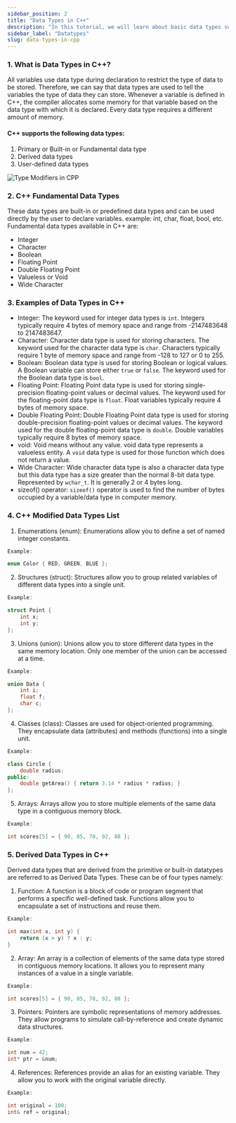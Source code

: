 ```yaml
---
sidebar_position: 2
title: "Data Types in C++"
description: "In this tutorial, we will learn about basic data types such as int, float, char, etc. in C++ programming with the help of examples. A data type determines the type and size of an variable."
sidebar_label: "Datatypes"
slug: data-types-in-cpp
---
```


### 1. What is Data Types in C++?
All variables use data type during declaration to restrict the type of data to be stored. Therefore, we can say that data types are used to tell the variables the type of data they can store. Whenever a variable is defined in C++, the compiler allocates some memory for that variable based on the data type with which it is declared. Every data type requires a different amount of memory. 
#### C++ supports the following data types:

1. Primary or Built-in or Fundamental data type
2. Derived data types
3. User-defined data types

![Type Modifiers in CPP](../../static/img/day-03/datatypes-in-cpp.png)

### 2. C++ Fundamental Data Types
 These data types are built-in or predefined data types and can be used directly by the user to declare variables. example: int, char, float, bool, etc. Fundamental data types available in C++ are: 

- Integer
- Character
- Boolean
- Floating Point
- Double Floating Point
- Valueless or Void
- Wide Character
### 3. Examples of Data Types in C++
- Integer: The keyword used for integer data types is ``int``. Integers typically require 4 bytes of memory space and range from -2147483648 to 2147483647.  
- Character: Character data type is used for storing characters. The keyword used for the character data type is ``char``. Characters typically require 1 byte of memory space and range from -128 to 127 or 0 to 255.  
- Boolean: Boolean data type is used for storing Boolean or logical values. A Boolean variable can store either `true` or `false`. The keyword used for the Boolean data type is ``bool``. 
- Floating Point: Floating Point data type is used for storing single-precision floating-point values or decimal values. The keyword used for the floating-point data type is ``float``. Float variables typically require 4 bytes of memory space. 
- Double Floating Point: Double Floating Point data type is used for storing double-precision floating-point values or decimal values. The keyword used for the double floating-point data type is ``double``. Double variables typically require 8 bytes of memory space. 
- void: Void means without any value. void data type represents a valueless entity. A ``void`` data type is used for those function which does not return a value. 
- Wide Character: Wide character data type is also a character data type but this data type has a size greater than the normal 8-bit data type. Represented by ``wchar_t``. It is generally 2 or 4 bytes long.
- sizeof() operator: ``sizeof()`` operator is used to find the number of bytes occupied by a variable/data type in computer memory.
### 4. C++ Modified Data Types List
1. Enumerations (enum):
Enumerations allow you to define a set of named integer constants.
```cpp
Example:

enum Color { RED, GREEN, BLUE };
```

2. Structures (struct):
Structures allow you to group related variables of different data types into a single unit.
```cpp
Example:

struct Point {
    int x;
    int y;
};
```

3. Unions (union):
Unions allow you to store different data types in the same memory location.
Only one member of the union can be accessed at a time.
```cpp
Example:

union Data {
    int i;
    float f;
    char c;
};
```

4. Classes (class):
Classes are used for object-oriented programming.
They encapsulate data (attributes) and methods (functions) into a single unit.
```cpp
Example:

class Circle {
    double radius;
public:
    double getArea() { return 3.14 * radius * radius; }
};
```

5. Arrays:
Arrays allow you to store multiple elements of the same data type in a contiguous memory block.
```cpp
Example:

int scores[5] = { 90, 85, 78, 92, 88 };
```
### 5. Derived Data Types in C++
 Derived data types that are derived from the primitive or built-in datatypes are referred to as Derived Data Types. These can be of four types namely: 

1. Function:
A function is a block of code or program segment that performs a specific well-defined task.
Functions allow you to encapsulate a set of instructions and reuse them.
```cpp
Example:

int max(int x, int y) {
    return (x > y) ? x : y;
}
```

2. Array:
An array is a collection of elements of the same data type stored in contiguous memory locations.
It allows you to represent many instances of a value in a single variable.
```cpp
Example:

int scores[5] = { 90, 85, 78, 92, 88 };
```

3. Pointers:
Pointers are symbolic representations of memory addresses.
They allow programs to simulate call-by-reference and create dynamic data structures.
```cpp
Example:

int num = 42;
int* ptr = &num;
```

4. References:
References provide an alias for an existing variable.
They allow you to work with the original variable directly.
```cpp
Example:

int original = 100;
int& ref = original;
```
